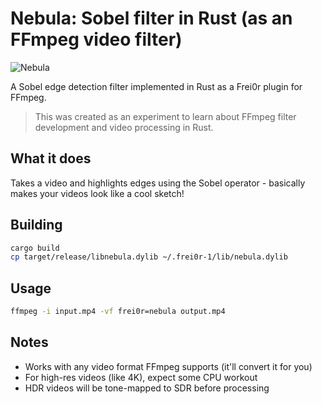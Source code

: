 # Nebula: Sobel filter in Rust (as an FFmpeg video filter)
![Nebula](./images/car.gif)

A Sobel edge detection filter implemented in Rust as a Frei0r plugin for FFmpeg.

> This was created as an experiment to learn about FFmpeg filter development and video processing in Rust.

## What it does
Takes a video and highlights edges using the Sobel operator - basically makes your videos look like a cool sketch!

## Building
```bash
cargo build
cp target/release/libnebula.dylib ~/.frei0r-1/lib/nebula.dylib
```

## Usage
```bash
ffmpeg -i input.mp4 -vf frei0r=nebula output.mp4
```

## Notes
- Works with any video format FFmpeg supports (it'll convert it for you)
- For high-res videos (like 4K), expect some CPU workout
- HDR videos will be tone-mapped to SDR before processing
